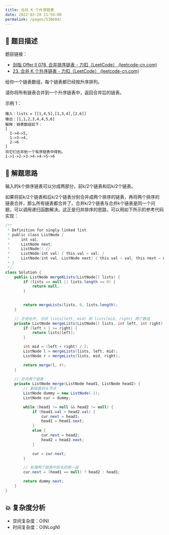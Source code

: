 ```yaml
---
title: 合并 K 个升序链表
date: 2022-03-20 11:54:00
permalink: /pages/53660d/
---
```


## 📃 题目描述

题目链接：

- [剑指 Offer II 078. 合并排序链表 - 力扣（LeetCode） (leetcode-cn.com)](https://leetcode-cn.com/problems/vvXgSW/)
- [23. 合并 K 个升序链表 - 力扣（LeetCode） (leetcode-cn.com)](https://leetcode-cn.com/problems/merge-k-sorted-lists/)

给你一个链表数组，每个链表都已经按升序排列。

请你将所有链表合并到一个升序链表中，返回合并后的链表。

示例 1：

```
输入：lists = [[1,4,5],[1,3,4],[2,6]]
输出：[1,1,2,3,4,4,5,6]
解释：链表数组如下：
[
  1->4->5,
  1->3->4,
  2->6
]
将它们合并到一个有序链表中得到。
1->1->2->3->4->4->5->6
```

## 🔔 解题思路

输入的k个排序链表可以分成两部分，前k/2个链表和后k/2个链表。

如果将前k/2个链表和后k/2个链表分别合并成两个排序的链表，再将两个排序的链表合并，那么所有链表都合并了。合并k/2个链表与合并k个链表是同一个问题，可以调用递归函数解决。这正是归并排序的思路，可以用如下所示的参考代码实现：


```java
/**
 * Definition for singly-linked list.
 * public class ListNode {
 *     int val;
 *     ListNode next;
 *     ListNode() {}
 *     ListNode(int val) { this.val = val; }
 *     ListNode(int val, ListNode next) { this.val = val; this.next = next; }
 * }
 */
class Solution {
    public ListNode mergeKLists(ListNode[] lists) {
        if (lists == null || lists.length == 0) {
            return null;
        }
		

        return mergeLists(lists, 0, lists.length);
    }

    // 左闭右开, 归并 lists[left, mid) 和 lists[mid, right) 两个数组
    private ListNode mergeLists(ListNode[] lists, int left, int right) {
        if (left + 1 >= right) {
            return lists[left];
        }

        int mid = (left + right) / 2;
        ListNode l = mergeLists(lists, left, mid);
        ListNode r = mergeLists(lists, mid, right);

        return merge(l, r);
    }
	
    // 合并两个链表
    private ListNode merge(ListNode head1, ListNode head2) {
        // 新链表的头节点
        ListNode dummy = new ListNode(-1);
        ListNode cur = dummy;

        while (head1 != null && head2 != null) {
            if (head1.val < head2.val) {
                cur.next = head1;
                head1 = head1.next;
            }
            else {
                cur.next = head2;
                head2 = head2.next;
            }

            cur = cur.next;
        }

        // 处理两个链表中较长的那一段
        cur.next = (head1 == null) ? head2 : head1;

        return dummy.next;
    }
}
```

## 💥 复杂度分析

- 空间复杂度：O(N)
- 时间复杂度：O(NLogN)

